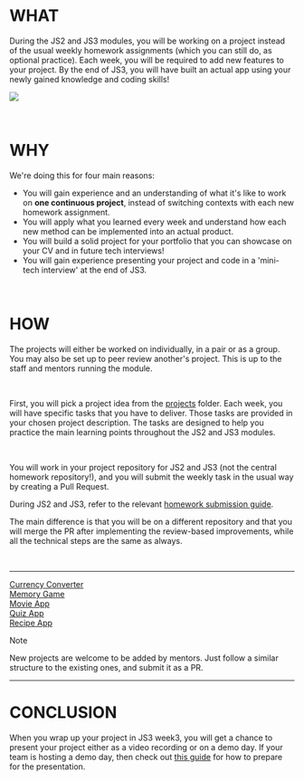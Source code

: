 # WHAT

During the JS2 and JS3 modules, you will be working on a project instead of the usual weekly homework assignments (which you can still do, as optional practice). Each week, you will be required to add new features to your project. By the end of JS3, you will have built an actual app using your newly gained knowledge and coding skills!
<br/>

![](/assets/project-flow.png)

<br/>

# WHY

We're doing this for four main reasons:

- You will gain experience and an understanding of what it's like to work on **one continuous project**, instead of switching contexts with each new homework assignment.
- You will apply what you learned every week and understand how each new method can be implemented into an actual product.
- You will build a solid project for your portfolio that you can showcase on your CV and in future tech interviews!
- You will gain experience presenting your project and code in a 'mini-tech interview' at the end of JS3.

<br/>

# HOW

The projects will either be worked on individually, in a pair or as a group. You may also be set up to peer review another's project. This is up to the staff and mentors running the module.

<br/>

First, you will pick a project idea from the [projects](projects/) folder. Each week, you will have specific tasks that you have to deliver. Those tasks are provided in your chosen project description. The tasks are designed to help you practice the main learning points throughout the JS2 and JS3 modules.

<br/>

You will work in your project repository for JS2 and JS3 (not the central homework repository!), and you will submit the weekly task in the usual way by creating a Pull Request.

During JS2 and JS3, refer to the relevant [homework submission guide](/guides/weekly-submission-guide.md).

The main difference is that you will be on a different repository and that you will merge the PR after implementing the review-based improvements, while all the technical steps are the same as always.

<br/>

<hr>

[Currency Converter](/projects/currency-converter/currency-converter.md) <br/>
[Memory Game](/projects/memory-game/memory-game.md)<br/>
[Movie App](/projects/movie-app/movie-app.md)<br/>
[Quiz App](/projects/quiz-app/quiz-app.md)<br/>
[Recipe App](/projects/recipe-app/recipe-app.md)<br/>

> [!NOTE]
> New projects are welcome to be added by mentors. Just follow a similar structure to the existing ones, and submit it as a PR.

<hr>

# CONCLUSION

When you wrap up your project in JS3 week3, you will get a chance to present your project either as a video recording or on a demo day. If your team is hosting a demo day, then check out [this guide](/guides/demo-day-presentation.md) for how to prepare for the presentation.
